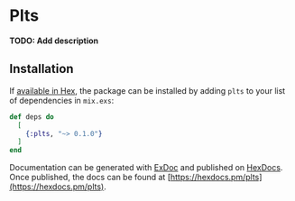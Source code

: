 # Plts

**TODO: Add description**

## Installation

If [available in Hex](https://hex.pm/docs/publish), the package can be installed
by adding `plts` to your list of dependencies in `mix.exs`:

```elixir
def deps do
  [
    {:plts, "~> 0.1.0"}
  ]
end
```

Documentation can be generated with [ExDoc](https://github.com/elixir-lang/ex_doc)
and published on [HexDocs](https://hexdocs.pm). Once published, the docs can
be found at [https://hexdocs.pm/plts](https://hexdocs.pm/plts).

